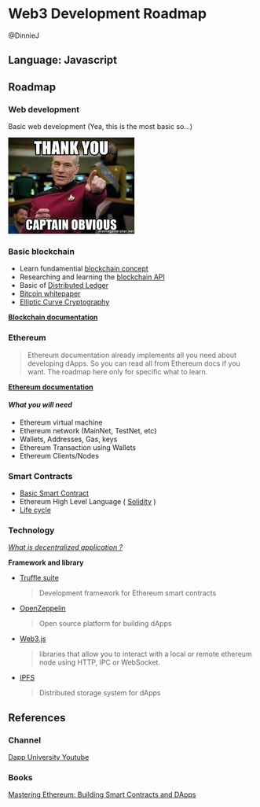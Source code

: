# Web3 Development Roadmap
@DinnieJ

## Language: Javascript

## **Roadmap**

### **Web development**

Basic web development (Yea, this is the most basic so...)

![captain obvious](../img/index.jpeg)

### **Basic blockchain**

- Learn fundamential [blockchain concept](https://dev.to/aditichaudhry92/what-is-blockchain)
- Researching and learning the [blockchain API](https://www.blockchain.com/api)
- Basic of [Distributed Ledger](https://www.investopedia.com/terms/d/distributed-ledgers.asp)
- [Bitcoin whitepaper](https://www.youtube.com/watch?v=Dpqtav3oT4k)
- [Elliptic Curve Cryptography](https://www.tutorialspoint.com/what-is-elliptic-curve-cryptography)

**[Blockchain documentation](https://www.blockchain.com/)**

### **Ethereum**

> Ethereum documentation already implements all you need about developing dApps. So you can read all from Ethereum docs if you want. The roadmap here only for specific what to learn.

**[Ethereum documentation](https://ethereum.org/en/developers/docs/)**

#### *What you will need*
- Ethereum virtual machine
- Ethereum network (MainNet, TestNet, etc)
- Wallets, Addresses, Gas, keys
- Ethereum Transaction using Wallets
- Ethereum Clients/Nodes
  
### **Smart Contracts**

- [Basic Smart Contract](https://ethereum.org/en/developers/docs/smart-contracts/)
- Ethereum High Level Language (  [Solidity](https://docs.soliditylang.org/en/latest/) )
- [Life cycle](https://medium0.com/quillhash/life-cycle-of-smart-contract-development-8929fa073b7f)

### **Technology**

*[What is decentralized application ?](https://ethereum.org/en/developers/docs/dapps/)*

**Framework and library**
- [Truffle suite](http://trufflesuite.com/docs/index.html)
  > Development framework for Ethereum smart contracts
- [OpenZeppelin](https://docs.openzeppelin.com/cli/2.8/dependencies)
  > Open source platform for building dApps
- [Web3.js](https://web3js.readthedocs.io/en/v1.5.2/)
    > libraries that allow you to interact with a local or remote ethereum node using HTTP, IPC or WebSocket.
- [IPFS](https://ipfs.io/) 
  > Distributed storage system for dApps

## **References**

### **Channel**
[Dapp University Youtube](https://www.youtube.com/channel/UCY0xL8V6NzzFcwzHCgB8orQ)

### **Books**
[Mastering Ethereum: Building Smart Contracts and DApps](https://drive.google.com/file/d/1QTTn4vpk38ZYBZk8Fyqdo5BjpETQNcfA/view?usp=sharing)